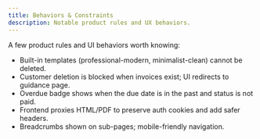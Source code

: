 ```yaml
---
title: Behaviors & Constraints
description: Notable product rules and UX behaviors.
---
```


A few product rules and UI behaviors worth knowing:

- Built-in templates (professional-modern, minimalist-clean) cannot be deleted.
- Customer deletion is blocked when invoices exist; UI redirects to guidance page.
- Overdue badge shows when the due date is in the past and status is not paid.
- Frontend proxies HTML/PDF to preserve auth cookies and add safer headers.
- Breadcrumbs shown on sub-pages; mobile-friendly navigation.
